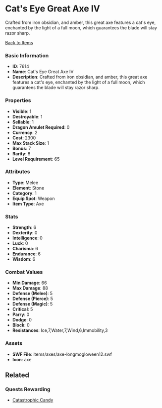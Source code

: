# Cat's Eye Great Axe IV

Crafted from iron obsidian, and amber, this great axe features a cat's eye, enchanted by the light of a full moon, which guarantees the blade will stay razor sharp.  

[Back to Items](../items.md)

### Basic Information

- **ID**: 7614
- **Name**: Cat&#039;s Eye Great Axe IV
- **Description**: Crafted from iron obsidian, and amber, this great axe features a cat&#039;s eye, enchanted by the light of a full moon, which guarantees the blade will stay razor sharp.  

### Properties

- **Visible**: 1
- **Destroyable**: 1
- **Sellable**: 1
- **Dragon Amulet Required**: 0
- **Currency**: 2
- **Cost**: 2300
- **Max Stack Size**: 1
- **Bonus**: 7
- **Rarity**: 8
- **Level Requirement**: 65

### Attributes

- **Type**: Melee
- **Element**: Stone
- **Category**: 1
- **Equip Spot**: Weapon
- **Item Type**: Axe

### Stats

- **Strength**: 6
- **Dexterity**: 0
- **Intelligence**: 0
- **Luck**: 0
- **Charisma**: 6
- **Endurance**: 6
- **Wisdom**: 6

### Combat Values

- **Min Damage**: 66
- **Max Damage**: 88
- **Defense (Melee)**: 5
- **Defense (Pierce)**: 5
- **Defense (Magic)**: 5
- **Critical**: 5
- **Parry**: 0
- **Dodge**: 0
- **Block**: 0
- **Resistances**: Ice,7,Water,7,Wind,6,Immobility,3

### Assets

- **SWF File**: items/axes/axe-longmogloween12.swf
- **Icon**: axe

## Related

### Quests Rewarding

- [Catastrophic Candy](../quests/962-catastrophic-candy.md)

